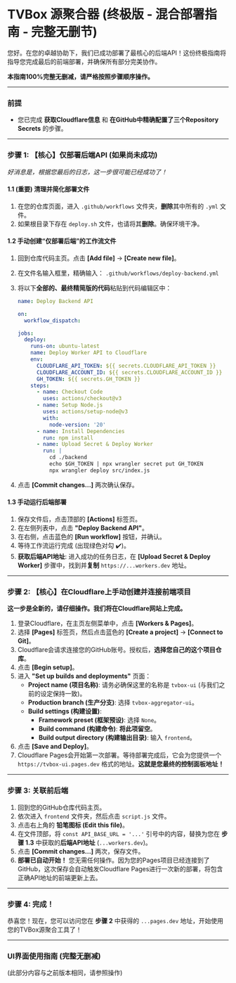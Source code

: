# TVBox 源聚合器 (终极版 - 混合部署指南 - 完整无删节)

您好。在您的卓越协助下，我们已成功部署了最核心的后端API！这份终极指南将指导您完成最后的前端部署，并确保所有部分完美协作。

**本指南100%完整无删减，请严格按照步骤顺序操作。**

---
### **前提**
- 您已完成 **获取Cloudflare信息** 和 **在GitHub中精确配置了三个Repository Secrets** 的步骤。

---
### **步骤 1: 【核心】仅部署后端API (如果尚未成功)**

*好消息是，根据您最后的日志，这一步很可能已经成功了！*

#### **1.1 (重要) 清理并简化部署文件**
1.  在您的仓库页面，进入 `.github/workflows` 文件夹，**删除**其中所有的 `.yml` 文件。
2.  如果根目录下存在 `deploy.sh` 文件，也请将其**删除**。确保环境干净。

#### **1.2 手动创建“仅部署后端”的工作流文件**
1.  回到仓库代码主页。点击 **[Add file]** -> **[Create new file]**。
2.  在文件名输入框里，精确输入： `.github/workflows/deploy-backend.yml`
3.  将以下**全部的、最终精简版的代码**粘贴到代码编辑区中：

    ```yaml
    name: Deploy Backend API

    on:
      workflow_dispatch:

    jobs:
      deploy:
        runs-on: ubuntu-latest
        name: Deploy Worker API to Cloudflare
        env:
          CLOUDFLARE_API_TOKEN: ${{ secrets.CLOUDFLARE_API_TOKEN }}
          CLOUDFLARE_ACCOUNT_ID: ${{ secrets.CLOUDFLARE_ACCOUNT_ID }}
          GH_TOKEN: ${{ secrets.GH_TOKEN }}
        steps:
          - name: Checkout Code
            uses: actions/checkout@v3
          - name: Setup Node.js
            uses: actions/setup-node@v3
            with:
              node-version: '20'
          - name: Install Dependencies
            run: npm install
          - name: Upload Secret & Deploy Worker
            run: |
              cd ./backend
              echo $GH_TOKEN | npx wrangler secret put GH_TOKEN
              npx wrangler deploy src/index.js
    ```
4.  点击 **[Commit changes...]** 两次确认保存。

#### **1.3 手动运行后端部署**
1.  保存文件后，点击顶部的 **[Actions]** 标签页。
2.  在左侧列表中，点击 **"Deploy Backend API"**。
3.  在右侧，点击蓝色的 **[Run workflow]** 按钮，并确认。
4.  等待工作流运行完成 (出现绿色对勾 ✔️)。
5.  **获取后端API地址**: 进入成功的任务日志，在 **[Upload Secret & Deploy Worker]** 步骤中，找到并**复制** `https://...workers.dev` 地址。

---
### **步骤 2: 【核心】在Cloudflare上手动创建并连接前端项目**

**这一步是全新的，请仔细操作。我们将在Cloudflare网站上完成。**

1.  登录Cloudflare，在主页左侧菜单中，点击 **[Workers & Pages]**。
2.  选择 **[Pages]** 标签页，然后点击蓝色的 **[Create a project]** -> **[Connect to Git]**。
3.  Cloudflare会请求连接您的GitHub账号。授权后，**选择您自己的这个项目仓库**。
4.  点击 **[Begin setup]**。
5.  进入 **"Set up builds and deployments"** 页面：
    *   **Project name (项目名称)**: 请务必确保这里的名称是 `tvbox-ui` (与我们之前的设定保持一致)。
    *   **Production branch (生产分支)**: 选择 `tvbox-aggregator-ui`。
    *   **Build settings (构建设置)**:
        *   **Framework preset (框架预设)**: 选择 `None`。
        *   **Build command (构建命令)**: **将此项留空**。
        *   **Build output directory (构建输出目录)**: 输入 `frontend`。
6.  点击 **[Save and Deploy]**。
7.  Cloudflare Pages会开始第一次部署。等待部署完成后，它会为您提供一个 `https://tvbox-ui.pages.dev` 格式的地址。**这就是您最终的控制面板地址！**

---
### **步骤 3: 关联前后端**

1.  回到您的GitHub仓库代码主页。
2.  依次进入 `frontend` 文件夹，然后点击 `script.js` 文件。
3.  点击右上角的 **铅笔图标 (Edit this file)**。
4.  在文件顶部，将 `const API_BASE_URL = '...'` 引号中的内容，替换为您在 **步骤 1.3** 中获取的**后端API地址** (`...workers.dev`)。
5.  点击 **[Commit changes...]** 两次，保存文件。
6.  **部署已自动开始！** 您无需任何操作。因为您的Pages项目已经连接到了GitHub，这次保存会自动触发Cloudflare Pages进行一次新的部署，将包含正确API地址的前端更新上去。

---
### **步骤 4: 完成！**

恭喜您！现在，您可以访问您在 **步骤 2** 中获得的 `...pages.dev` 地址，开始使用您的TVBox源聚合工具了！

---
### **UI界面使用指南 (完整无删减)**
(此部分内容与之前版本相同，请参照操作)
